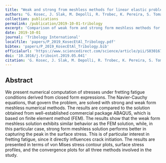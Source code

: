 ```yaml
---
title: "Weak and strong from meshless methods for linear elastic problem under fretting contact conditions"
authors: "G. Kosec, J. Slak, M. Depolli, R. Trobec, K. Pereira, S. Tomar, T. Jacquemin, S. P. A. Bordas, M. A. Wahab"
collection: publications
permalink: /publication/2019-10-01-tribology
excerpt: 'Comparison of weak form and strong form meshless methods for linear elastic contact problems.'
date: 2019-10-01
journal: 'Tribology International'
localfile: 'papers/P_2019_KosecEtAl_Tribology.pdf'
bibtex: 'papers/P_2019_KosecEtAl_Tribology.bib'
officialurl: 'https://www.sciencedirect.com/science/article/pii/S0301679X19303081'
doi: '10.1016/j.triboint.2019.05.041'
citation: 'G. Kosec, J. Slak, M. Depolli, R. Trobec, K. Pereira, S. Tomar, T. Jacquemin, S. P. A. Bordas & M. A. Wahab (2019). Weak and strong from meshless methods for linear elastic problem under fretting contact conditions. Tribology International, 138, 392-402.'
---
```


## Abstract

We present numerical computation of stresses under fretting fatigue conditions derived from closed form expressions. The Navier-Cauchy equations, that govern the problem, are solved with strong and weak form meshless numerical methods. The results are compared to the solution obtained from well-established commercial package ABAQUS, which is based on finite element method (FEM). The results show that the weak form meshless solution exhibits similar behavior as the FEM solution, while, in this particular case, strong form meshless solution performs better in capturing the peak in the surface stress. This is of particular interest in fretting fatigue, since it directly influences crack initiation. The results are presented in terms of von Mises stress contour plots, surface stress profiles, and the convergence plots for all three methods involved in the study.
